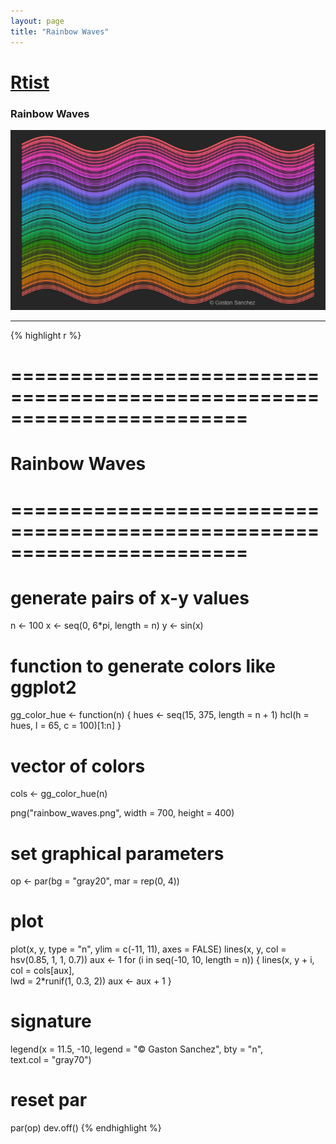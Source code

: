 ```yaml
---
layout: page
title: "Rainbow Waves"
---
```


# [Rtist](/Rtist) 

### Rainbow Waves 

![Rainbow Waves](../images/rainbow_waves.png) 

-----

{% highlight r %} 
# ======================================================================== 
# Rainbow Waves 
# ======================================================================== 
# generate pairs of x-y values 
n <- 100 
x <- seq(0, 6*pi, length = n) 
y <- sin(x) 
 
# function to generate colors like ggplot2 
gg_color_hue <- function(n) { 
  hues <- seq(15, 375, length = n + 1) 
  hcl(h = hues, l = 65, c = 100)[1:n] 
} 
 
# vector of colors 
cols <- gg_color_hue(n) 
 
 
png("rainbow_waves.png", width = 700, height = 400) 
# set graphical parameters 
op <- par(bg = "gray20",  mar = rep(0, 4)) 
# plot 
plot(x, y, type = "n", ylim = c(-11, 11), axes = FALSE) 
lines(x, y, col = hsv(0.85, 1, 1, 0.7)) 
aux <- 1 
for (i in seq(-10, 10, length = n)) 
{ 
  lines(x, y + i, col = cols[aux],  
        lwd = 2*runif(1, 0.3, 2)) 
  aux <- aux + 1 
} 
# signature 
legend(x = 11.5, -10, legend = "© Gaston Sanchez", bty = "n",  
       text.col = "gray70") 
# reset par 
par(op) 
dev.off() 
{% endhighlight %} 
